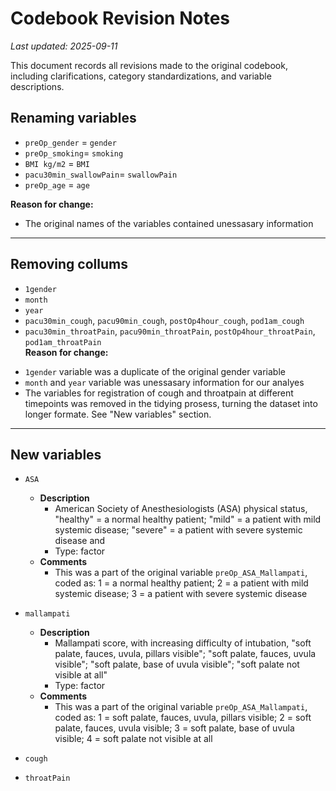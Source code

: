 # Codebook Revision Notes  

_Last updated: 2025-09-11_  
  
This document records all revisions made to the original codebook, including clarifications, category standardizations, and variable descriptions.

## Renaming variables  
* `preOp_gender` = `gender`  
* `preOp_smoking`= `smoking`  
* `BMI kg/m2` = `BMI`  
* `pacu30min_swallowPain`= `swallowPain`  
* `preOp_age` = `age`  
    
**Reason for change:**  
- The original names of the variables contained unessasary information 

---

## Removing collums  
* `1gender` 
* `month`
* `year`
* `pacu30min_cough`, `pacu90min_cough`, `postOp4hour_cough`, `pod1am_cough`
* `pacu30min_throatPain`, `pacu90min_throatPain`, `postOp4hour_throatPain`, `pod1am_throatPain`  
**Reason for change:**    
- `1gender` variable was a duplicate of the original gender variable
- `month` and `year` variable was unessasary information for our analyes
-  The variables for registration of cough and throatpain at different timepoints was removed in the tidying prosess, turning the dataset into longer formate. See "New variables" section.     

---

## New variables   
* `ASA`
  + **Description**  
    - American Society of Anesthesiologists (ASA) physical status, "healthy" = a normal healthy patient; "mild" = a patient with mild systemic disease; "severe" = a patient with severe systemic disease and
    - Type: factor
  + **Comments**
    - This was a part of the original variable `preOp_ASA_Mallampati`, coded as: 1 = a normal healthy patient; 2 = a patient with mild systemic disease; 3 = a patient with severe systemic disease
      
* `mallampati`
  + **Description**    
    - Mallampati score, with increasing difficulty of intubation, "soft palate, fauces, uvula, pillars visible"; "soft palate, fauces, uvula visible"; "soft palate, base of uvula visible"; "soft palate not visible at all"  
    - Type: factor   
  + **Comments**
    - This was a part of the original variable `preOp_ASA_Mallampati`, coded as: 1 = soft palate, fauces, uvula, pillars visible; 2 = soft palate, fauces, uvula visible; 3 = soft palate, base of uvula visible; 4 = soft palate not visible at all

* `cough`

* `throatPain`
